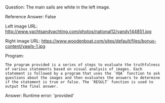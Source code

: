 Question: The main sails are white in the left image.

Reference Answer: False

Left image URL: http://www.yachtsandyachting.com/photos/national12/yandy144851.jpg

Right image URL: https://www.woodenboat.com/sites/default/files/bonus-content/yawls-1.jpg

Program:

```
The program provided is a series of steps to evaluate the truthfulness of various statements based on visual analysis of images. Each statement is followed by a program that uses the `VQA` function to ask questions about the images and then evaluates the answers to determine if the statement is true or false. The `RESULT` function is used to output the final answer.
```
Answer: Runtime error: 'provided'

